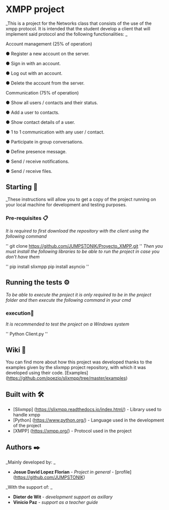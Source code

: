 # XMPP project

_This is a project for the Networks class that consists of the use of the xmpp protocol. It is intended that the student develop a client that will implement said protocol and the following functionalities: _

Account management (25% of operation)

● Register a new account on the server.

● Sign in with an account.

● Log out with an account.

● Delete the account from the server.

Communication (75% of operation)

● Show all users / contacts and their status.

● Add a user to contacts.

● Show contact details of a user.

● 1 to 1 communication with any user / contact.

● Participate in group conversations.

● Define presence message.

● Send / receive notifications.

● Send / receive files.


## Starting 🚀

_These instructions will allow you to get a copy of the project running on your local machine for development and testing purposes.

### Pre-requisites 📋

_It is required to first download the repository with the client using the following command_

''
git clone https://github.com/JUMPSTONIK/Proyecto_XMPP.git
''
_Then you must install the following libraries to be able to run the project in case you don't have them_

''
pip install slixmpp
pip install asyncio
''
## Running the tests ⚙️

_To be able to execute the project it is only required to be in the project folder and then execute the following command in your cmd_

### execution🔩

_It is recommended to test the project on a Windows system_

''
Python Client.py
''

## Wiki 📖

You can find more about how this project was developed thanks to the examples given by the slixmpp project repository, with which it was developed using their code. [Examples] (https://github.com/poezio/slixmpp/tree/master/examples)

## Built with 🛠️

* [Slixmpp] (https://slixmpp.readthedocs.io/index.html/) - Library used to handle xmpp
* [Python] (https://www.python.org/) - Language used in the development of the project
* [XMPP] (https://xmpp.org/) - Protocol used in the project
## Authors ✒️

_Mainly developed by: _

* **Josue David Lopez Florian** - *Project in general* - [profile] (https://github.com/JUMPSTONIK)

_With the support of: _

* **Dieter de Wit** - *development support as axillary*
* **Vinicio Paz** - *support as a teacher guide*
